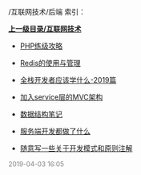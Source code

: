 /互联网技术/后端 索引：


**[上一级目录/互联网技术](/互联网技术/index.md)**

- [PHP练级攻略](/互联网技术/后端/PHP练级攻略.md)

- [Redis的使用与管理](/互联网技术/后端/Redis的使用与管理.md)

- [全栈开发者应该学什么-2019篇](/互联网技术/后端/全栈开发者应该学什么-2019篇.md)

- [加入service层的MVC架构](/互联网技术/后端/加入service层的MVC架构.md)

- [数据结构笔记](/互联网技术/后端/数据结构笔记.md)

- [服务端开发都做了什么](/互联网技术/后端/服务端开发都做了什么.md)

- [随意写一些关于开发模式和原则注解](/互联网技术/后端/随意写一些关于开发模式和原则注解.md)


<font size=2 color='grey'> 2019-04-03 16:05 </font>